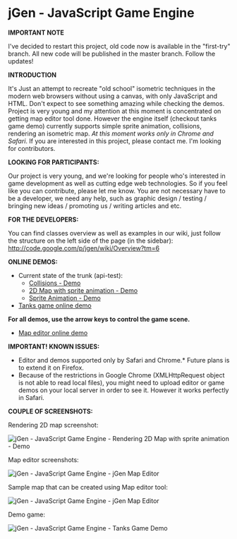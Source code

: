 jGen - JavaScript Game Engine
====

**IMPORTANT NOTE**

I've decided to restart this project, old code now is available in the "first-try" branch. All new code will be published in the master branch.
Follow the updates!

**INTRODUCTION**

It's Just an attempt to recreate "old school" isometric techniques in the modern web browsers without using a canvas, with only JavaScript and HTML.
Don't expect to see something amazing while checking the demos. Project is very young and my attention at this moment is concentrated on getting map editor tool done. However the engine itself (checkout tanks game demo) currently supports simple sprite animation, collisions, rendering an isometric map. *At this moment works only in Chrome and Safari*. If you are interested in this project, please contact me. I'm looking for contributors.

**LOOKING FOR PARTICIPANTS:**

Our project is very young, and we're looking for people who's interested in game development as well as cutting edge web technologies. So if you feel like you can contribute, please let me know. You are not necessary have to be a developer, we need any help, such as graphic design / testing / bringing new ideas / promoting us / writing articles and etc.

**FOR THE DEVELOPERS:**

You can find classes overview as well as examples in our wiki, just follow the structure on the left side of the page (in the sidebar): http://code.google.com/p/jgen/wiki/Overview?tm=6

**ONLINE DEMOS:**

* Current state of the trunk (api-test):
  * [Collisions - Demo](http://angrycoding.github.io/jgen/api-test/)
  * [2D Map with sprite animation - Demo](http://angrycoding.github.io/jgen/api-test/map.html)
  * [Sprite Animation - Demo](http://angrycoding.github.io/jgen/api-test/sprite-animation.html)
* [Tanks game online demo](http://angrycoding.github.io/jgen/tanks/)

**For all demos, use the arrow keys to control the game scene.**

* [Map editor online demo](http://angrycoding.github.io/jgen/map-editor/)

**IMPORTANT! KNOWN ISSUES:**

* Editor and demos supported only by Safari and Chrome.* Future plans is to extend it on Firefox.
* Because of the restrictions in Google Chrome (XMLHttpRequest object is not able to read local files), you might need to upload editor or game demos on your local server in order to see it. However it works perfectly in Safari.

**COUPLE OF SCREENSHOTS:**

Rendering 2D map screenshot:

![jGen - JavaScript Game Engine - Rendering 2D Map with sprite animation - Demo](http://angrycoding.github.com/jgen/screenshots/2dmap.png)

Map editor screenshots:

![jGen - JavaScript Game Engine - jGen Map Editor](http://angrycoding.github.com/jgen/screenshots/editor.png)

Sample map that can be created using Map editor tool:

![jGen - JavaScript Game Engine - jGen Map Editor](http://angrycoding.github.com/jgen/screenshots/map_editor_grid.png)

Demo game:

![jGen - JavaScript Game Engine - Tanks Game Demo](http://angrycoding.github.com/jgen/screenshots/screenshot.png)
